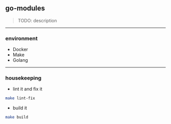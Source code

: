 ## go-modules

> TODO: description

---

### environment

- Docker
- Make
- Golang

---

### housekeeping

- lint it and fix it

```bash
make lint-fix
```

- build it

```bash
make build
```